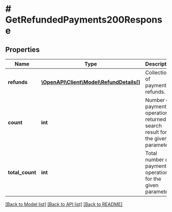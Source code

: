 # # GetRefundedPayments200Response

## Properties

Name | Type | Description | Notes
------------ | ------------- | ------------- | -------------
**refunds** | [**\OpenAPI\Client\Model\RefundDetails[]**](RefundDetails.md) | Collection of payments refunds. | [optional]
**count** | **int** | Number of payment operations returned in search result for the given parameters. | [optional]
**total_count** | **int** | Total number of payment operations for the given parameters. | [optional]

[[Back to Model list]](../../README.md#models) [[Back to API list]](../../README.md#endpoints) [[Back to README]](../../README.md)
